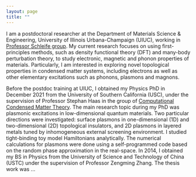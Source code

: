 ```yaml
---
layout: page
title: ""
---
```


I am a postdoctoral researcher at the Department of Materials Science & Engineering, University of Illinois Urbana-Champaign (UIUC), working in [Professor Schleife group](http://schleife.matse.illinois.edu). My current research focuses on using first-principles methods, such as density functional theory (DFT) and many-body perturbation theory, to study electronic, magnetic and phonon properties of materials. Particularly, I am interested in exploring novel topological properties in condensed matter systems, including electrons as well as other elementary excitations such as phonons, plasmons and magnons. 

Before the postdoc training at UIUC, I obtained my Physics PhD in December 2021 from the University of Southern California (USC), under the supervision of Professor Stephan Haas in the group of [Computational Condensed Matter Theory](https://dornsife.usc.edu/cmt/). The main research topic during my PhD was plasmonic excitations in low-dimensional quantum materials. Two particular directions were investigated: surface plasmons in one-dimensional (1D) and two-dimensional (2D) topological insulators, and 2D plasmons in layered metals tuned by inhomogeneous external screening environment. I studied tight-binding toy model Hamiltonians analytically. The numerical calculations for plasmons were done using a self-programmed code based on the random phase approximation in the real-space. In 2014, I obtained my BS in Physics from the University of Science and Technology of China (USTC) under the supervision of Professor Zengming Zhang. The thesis work was ...


